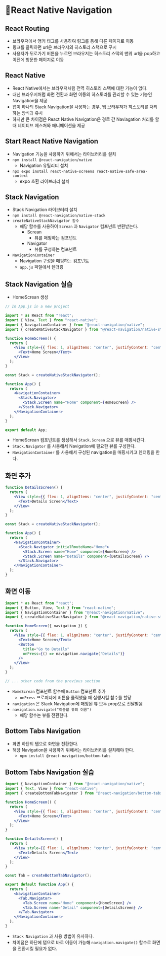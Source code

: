 # 🧭React Native Navigation

## React Routing

- 브라우저에서 앵커 태그를 사용하여 링크를 통해 다른 페이지로 이동
- 링크를 클릭하면 url은 브라우저의 히스토리 스택으로 푸시
- 사용자가 뒤로가기 버튼을 누르면 브라우저는 히스토리 스택의 맨위 url을 pop하고 이전에 방문한 페이지로 이동

## React Native

- React Native에서는 브라우저처럼 전역 히스토리 스택에 대한 기능이 없다.
- 대신 브라우저처럼 화면 전환과 화면 이동의 히스토리를 관리할 수 있는 기능인 Navigation을 제공
- 앱이 하나의 Stack Navigation을 사용하는 경우, 웹 브라우저가 히스토리를 처리하는 방식과 유사
- 하지만 큰 차이점은 React Native Navigation은 경로 간 Naviagation 처리를 할 때 네이티브 제스처와 애니메이션을 제공

## Start React Native Navigation

- Navigation 기능을 사용하기 위해서는 라이브러리를 설치
- `npm install @react-navigation/native`
  - Navigation 유틸리티 설치
- `npx expo install react-native-screens react-native-safe-area-context`
  - expo 호환 라이브러리 설치

## Stack Navigation

- Stack Navigation 라이브러리 설치
- `npm install @react-navigation/native-stack`
- `createNativeStackNavigator 함수`
  - 해당 함수를 사용하여 `Screan` 과 `Navigator` 컴포넌트 반환받는다.
    - Screan
      - 뷰를 매핑하는 컴포넌트
    - Navigator
      - 뷰를 구성하는 컴포넌트
- `NavigationContainer`
  - Navigation 구성을 매핑하는 컴포넌트
  - `app.js` 파일에서 렌더링

## Stack Navigation 실습

- HomeScrean 생성

```jsx
// In App.js in a new project

import * as React from "react";
import { View, Text } from "react-native";
import { NavigationContainer } from "@react-navigation/native";
import { createNativeStackNavigator } from "@react-navigation/native-stack";

function HomeScreen() {
  return (
    <View style={{ flex: 1, alignItems: "center", justifyContent: "center" }}>
      <Text>Home Screen</Text>
    </View>
  );
}

const Stack = createNativeStackNavigator();

function App() {
  return (
    <NavigationContainer>
      <Stack.Navigator>
        <Stack.Screen name="Home" component={HomeScreen} />
      </Stack.Navigator>
    </NavigationContainer>
  );
}

export default App;
```

- HomeScrean 컴포넌트를 생성해서 `Stack.Screan` 으로 뷰를 매핑시킨다.
- `Stack.Navigator` 를 사용해서 Navigation에 필요한 뷰를 구성한다.
- `NavigationContainer` 를 사용해서 구성된 navigation을 매핑시키고 렌더링을 한다.

## 화면 추가

```jsx
function DetailsScreen() {
  return (
    <View style={{ flex: 1, alignItems: "center", justifyContent: "center" }}>
      <Text>Details Screen</Text>
    </View>
  );
}

const Stack = createNativeStackNavigator();

function App() {
  return (
    <NavigationContainer>
      <Stack.Navigator initialRouteName="Home">
        <Stack.Screen name="Home" component={HomeScreen} />
        <Stack.Screen name="Details" component={DetailsScreen} />
      </Stack.Navigator>
    </NavigationContainer>
  );
}
```

## 화면 이동

```jsx
import * as React from "react";
import { Button, View, Text } from "react-native";
import { NavigationContainer } from "@react-navigation/native";
import { createNativeStackNavigator } from "@react-navigation/native-stack";

function HomeScreen({ navigation }) {
  return (
    <View style={{ flex: 1, alignItems: "center", justifyContent: "center" }}>
      <Text>Home Screen</Text>
      <Button
        title="Go to Details"
        onPress={() => navigation.navigate("Details")}
      />
    </View>
  );
}

// ... other code from the previous section
```

- `HomeScrean` 컴포넌트 함수에 `Button` 컴포넌트 추가
  - `onPress` 프로퍼티에 버튼을 클릭했을 때 실행시킬 함수를 할당
- `navigation` 은 Stack Navigation에 매핑된 뷰 모두 prop으로 전달받음
- `navigation.navigate("이동할 뷰의 이름")`
  - 해당 함수는 뷰를 전환한다.

## Bottom Tabs Navigation

- 화면 하단의 탭으로 화면을 전환한다.
- 해당 Navigation을 사용하기 위해서는 라이브러리를 설치해야 한다.
  - `npm install @react-navigation/bottom-tabs`

## Bottom Tabs Navigation 실습

```jsx
import { NavigationContainer } from "@react-navigation/native";
import { Text, View } from "react-native";
import { createBottomTabNavigator } from "@react-navigation/bottom-tabs";

function HomeScreen() {
  return (
    <View style={{ flex: 1, alignItems: "center", justifyContent: "center" }}>
      <Text>Home Screen</Text>
    </View>
  );
}

function DetailsScreen() {
  return (
    <View style={{ flex: 1, alignItems: "center", justifyContent: "center" }}>
      <Text>Details Screen</Text>
    </View>
  );
}

const Tab = createBottomTabNavigator();

export default function App() {
  return (
    <NavigationContainer>
      <Tab.Navigator>
        <Tab.Screen name="Home" component={HomeScreen} />
        <Tab.Screen name="Detail" component={DetailsScreen} />
      </Tab.Navigator>
    </NavigationContainer>
  );
}
```

- `Stack Navigation` 과 사용 방법이 유사하다.
- 차이점은 하단에 탭으로 바로 이동이 가능해 `navigation.navigate()` 함수로 화면을 전환시킬 필요가 없다.
